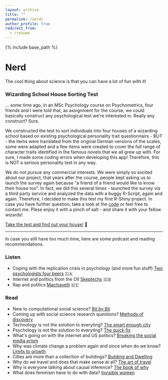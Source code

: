 ```yaml
---
layout: archive
title: ""
permalink: /nerd/
author_profile: true
redirect_from:
  - /resume
---
```


{% include base_path %}


# Nerd

The cool thing about science is that you can have a lot of fun with it!


### Wizarding School House Sorting Test 

... some time ago, in an MSc Psychology course on Psychometrics, four friends and I were told that, as assignment for the course, we could basically construct any psychological test we're interested in. Really any construct? Sure. 

We constructed the test to sort individuals into four houses of a wizarding school based on existing psychological personality trait questionnairs - BUT - the items were translated from the original German versions of the scales, some were adapted and a few items were created to cover the full range of character traits identified in the famous novels that we all grew up with. For sure, I made some coding errors when developing this app! Therefore, this is NOT a serious personality test in any way. 

We do not pursue any commercial interests. We were simply so excited about our project, that years after the course, people kept asking us to launch the survey again because "a friend of a friend would like to know their house too". In fact, we did this several times - launched the survey via a third party service and analyzed the data with a buggy R-Script, again and again. Therefore, I decided to make this test my first R-Shiny project.
In case you have further question, take a look at the [code](https://github.com/lfoswald/housesortingtest/blob/main/app.R) or feel free to contact me. Plese enjoy it with a pinch of salt - and share it with your fellow wizards!

[Take the test and find out your house!](https://oswald.shinyapps.io/hogwartshouses/) 🦉


___

In case you still have too much time, here are some podcast and reading recommendations.

### Listen

* Coping with the replication crisis in psychology (and more fun stuff) [Two psychologists four beers](https://www.fourbeers.com/) 🇨🇦
* Internet and politics from the OII [Skeptechs](https://oxpod.net/skeptechs/) 🇬🇧
* Rap and politics [Machiavelli](https://www1.wdr.de/radio/cosmo/podcast/machiavelli/index.html) 🇩🇪


### Read 

* New to computational social science? [Bit by Bit](https://www.bitbybitbook.com/)
* Coming up with social science research questions? [Methods of discovery](https://www.thalia.de/shop/home/artikeldetails/ID6792127.html)
* Technology is not the solution to everyting? [The smart enough city](https://mitpress.mit.edu/books/smart-enough-city)
* Psychology is not the solution to everyting? [The quick fix](https://www.thalia.de/shop/home/artikeldetails/ID149757965.html)
* What's going on with the internet and US politics? [Breaking the social media prism](https://press.princeton.edu/books/hardcover/9780691203423/breaking-the-social-media-prism)
* Why was climate change a problem again and since when do we know? [Limits to growth](https://www.clubofrome.org/publication/the-limits-to-growth/)
* Cities are more than a collection of buildings? [Building and Dwelling](https://www.thalia.de/shop/home/artikeldetails/ID40475822.html)
* Why do we travel and does that make sense at all? [The art of travel](https://www.thalia.de/shop/home/artikeldetails/ID38976532.html?ProvID=11000522&gclid=CjwKCAjw-e2EBhAhEiwAJI5jg6t-7G1o534MNoy7xRovOfhgDLaiutFEeW-LOAdC7tjxD1C-_qHRZhoCJWgQAvD_BwE)
* Why is everyone talking about causal inference? [The book of why](http://bayes.cs.ucla.edu/WHY/)
* What does feminism have to do with data? [Invisible women](https://www.thalia.de/shop/home/artikeldetails/ID144042836.html?ProvID=10907020&gclid=CjwKCAjw-e2EBhAhEiwAJI5jg_Ele7qEFYpHrrNLL12l-I4yk734TzkQKdkhijBmfHf4_sPgME3toRoCCzEQAvD_BwE&gclsrc=aw.ds)
